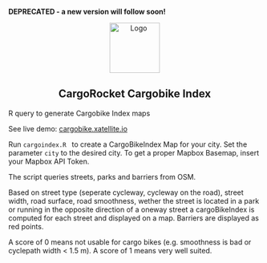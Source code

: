 **DEPRECATED - a new version will follow soon!**

<div align="center">
  <img src="https://cologne.xatellite.io/logo-pfade.svg" alt="Logo" height="100px" />

  CargoRocket Cargobike Index
  ---
</div>

R query to generate Cargobike Index maps

See live demo: [cargobike.xatellite.io](https://cargobike.xatellite.io)


Run `cargoindex.R ` to create a CargoBikeIndex Map for your city.
Set the parameter `city` to the desired city.
To get a proper Mapbox Basemap, insert your Mapbox API Token.

The script queries streets, parks and barriers from OSM.

Based on street type (seperate cycleway, cycleway on the road), street width, road surface, road smoothness, wether the street is located in a park or running in the opposite direction of a oneway street a cargoBikeIndex is computed for each street and displayed on a map.
Barriers are displayed as red points.

A score of 0 means not usable for cargo bikes (e.g. smoothness is bad or cyclepath width < 1.5 m). 
A score of 1 means very well suited.
